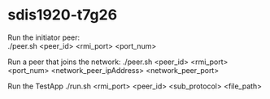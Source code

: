 # sdis1920-t7g26

Run the initiator peer: <br>
./peer.sh <peer_id> <rmi_port> <port_num>

Run a peer that joins the network:
./peer.sh <peer_id> <rmi_port> <port_num> <network_peer_ipAddress> <network_peer_port>

Run the TestApp
./run.sh <rmi_port> <peer_id> <sub_protocol> <file_path> 
